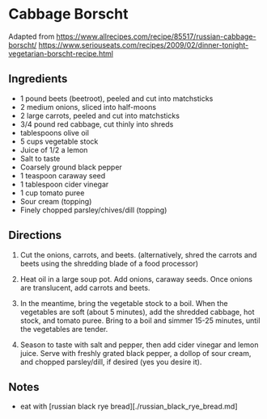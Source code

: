 # Cabbage Borscht
Adapted from 
https://www.allrecipes.com/recipe/85517/russian-cabbage-borscht/
https://www.seriouseats.com/recipes/2009/02/dinner-tonight-vegetarian-borscht-recipe.html

## Ingredients
- 1 pound beets (beetroot), peeled and cut into matchsticks
- 2 medium onions, sliced into half-moons
- 2 large carrots, peeled and cut into matchsticks
- 3/4 pound red cabbage, cut thinly into shreds
- tablespoons olive oil
- 5 cups vegetable stock
- Juice of 1/2 a lemon
- Salt to taste
- Coarsely ground black pepper
- 1 teaspoon caraway seed
- 1 tablespoon cider vinegar
- 1 cup tomato puree
- Sour cream (topping)
- Finely chopped parsley/chives/dill (topping)

## Directions
1. Cut the onions, carrots, and beets. (alternatively, shred the carrots and beets using the shredding blade of a food processor)

2. Heat oil in a large soup pot. Add onions, caraway seeds. Once onions are translucent, add carrots and beets.

3. In the meantime, bring the vegetable stock to a boil. When the vegetables are soft (about 5 minutes), add the shredded cabbage, hot stock, and tomato puree. Bring to a boil and simmer 15-25 minutes, until the vegetables are tender.

3. Season to taste with salt and pepper, then add cider vinegar and lemon juice. Serve with freshly grated black pepper, a dollop of sour cream, and chopped parsley/dill, if desired (yes you desire it).


## Notes
- eat with [russian black rye bread][./russian_black_rye_bread.md]